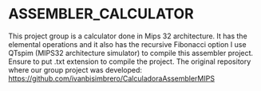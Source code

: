 # ASSEMBLER_CALCULATOR
This project group is a calculator done in Mips 32 architecture. It has the elemental operations and it also has the recursive Fibonacci option
I use QTspim (MIPS32 architecture simulator) to compile this assembler project. Ensure to put .txt extension to compile the project.
The original repository where our group project was developed: https://github.com/ivanbisimbrero/CalculadoraAssemblerMIPS 
